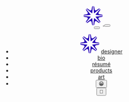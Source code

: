 <header class="navigation" role="banner">
  <a class="site-title" href="/" aria-label="Home">
    <svg class="logo" width="52" height="52" viewBox="0 0 52 52" fill="none" xmlns="http://www.w3.org/2000/svg">
      <path fill-rule="evenodd" clip-rule="evenodd" d="M25.1519 0C24.0872 0.238511 23.1452 1.03266 22.8978 2.38244L21.6579 9.14811C21.2655 11.2895 18.7946 12.313 17.0029 11.0763L11.3421 7.16898C10.2129 6.38952 8.9854 6.49395 8.06392 7.078L22.5825 19.1184C22.8919 19.375 23.3622 19.1801 23.3995 18.78L25.1519 0ZM7.07801 8.06392C6.49395 8.9854 6.38953 10.2129 7.16898 11.3421L11.0763 17.0029C12.313 18.7946 11.2895 21.2655 9.14811 21.6579L2.38243 22.8978C1.03265 23.1452 0.238508 24.0872 0 25.1519L18.78 23.3995C19.1801 23.3622 19.375 22.8919 19.1184 22.5825L7.07801 8.06392ZM0.000143677 26.5462C0.238827 27.6106 1.03293 28.5522 2.38244 28.7996L9.14811 30.0395C11.2895 30.4319 12.313 32.9028 11.0763 34.6945L7.16897 40.3553C6.38942 41.4847 6.49398 42.7123 7.07823 43.6338L19.1184 29.1155C19.375 28.8062 19.1801 28.3358 18.78 28.2985L0.000143677 26.5462ZM8.06435 44.6197C8.98577 45.2035 10.2131 45.3077 11.3421 44.5284L17.0029 40.6211C18.7946 39.3844 21.2655 40.4079 21.6579 42.5493L22.8978 49.315C23.1452 50.6647 24.0871 51.4589 25.1518 51.6974L23.3995 32.9181C23.3622 32.5179 22.8919 32.3231 22.5825 32.5796L8.06435 44.6197ZM26.5462 51.6972C27.6106 51.4585 28.5522 50.6644 28.7996 49.315L30.0395 42.5493C30.4319 40.4079 32.9028 39.3844 34.6945 40.6211L40.3553 44.5284C41.4845 45.3079 42.7119 45.2035 43.6334 44.6194L29.1155 32.5796C28.8062 32.3231 28.3358 32.5179 28.2985 32.9181L26.5462 51.6972ZM44.6194 43.6334C45.2035 42.7119 45.3078 41.4845 44.5284 40.3553L40.6211 34.6945C39.3844 32.9028 40.4079 30.4319 42.5493 30.0395L49.315 28.7996C50.6645 28.5522 51.4585 27.6106 51.6972 26.5462L32.9181 28.2985C32.5179 28.3358 32.3231 28.8062 32.5796 29.1155L44.6194 43.6334ZM51.6974 25.1518C51.4589 24.0871 50.6647 23.1452 49.315 22.8978L42.5493 21.6579C40.4079 21.2655 39.3844 18.7946 40.6211 17.0029L44.5284 11.3421C45.3078 10.213 45.2035 8.98577 44.6197 8.06434L32.5796 22.5825C32.3231 22.8919 32.5179 23.3622 32.9181 23.3995L51.6974 25.1518ZM43.6338 7.07823C42.7123 6.49398 41.4847 6.38943 40.3553 7.16898L34.6945 11.0763C32.9028 12.313 30.4319 11.2895 30.0395 9.14811L28.7996 2.38243C28.5522 1.03292 27.6106 0.238821 26.5462 0.000139982L28.2985 18.78C28.3358 19.1801 28.8062 19.375 29.1155 19.1184L43.6338 7.07823Z" fill="#2400B6"/>
    </svg>
  </a>
  <button id="menu-button" class="menu-button" aria-label="Open Navigation Menu" aria-expanded="false">
    <i></i>
  </button>
  <nav id="navigation-items" class="navigation-list invis md:flex" aria-label="Main Navigation">
    <button id="close-button" class="close-button" aria-label="Close Navigation Menu">
      <i class="close-button-icon">
        <svg class="close-button-svg" xmlns="http://www.w3.org/2000/svg" viewBox="0 0 24 24">
          <path d="M18.3 5.71a.996.996 0 0 0-1.41 0L12 10.59 7.11 5.7A.996.996 0 1 0 5.7 7.11L10.59 12 5.7 16.89a.996.996 0 1 0 1.41 1.41L12 13.41l4.89 4.89a.996.996 0 1 0 1.41-1.41L13.41 12l4.89-4.89c.38-.38.38-1.02 0-1.4z"></path>
        </svg>
      </i>
    </button>
    <ul>
      <li class="fade-in-element hidden md:inline home">
        <svg class="logo" width="52" height="52" viewBox="0 0 52 52" fill="none" xmlns="http://www.w3.org/2000/svg">
          <path fill-rule="evenodd" clip-rule="evenodd" d="M25.1519 0C24.0872 0.238511 23.1452 1.03266 22.8978 2.38244L21.6579 9.14811C21.2655 11.2895 18.7946 12.313 17.0029 11.0763L11.3421 7.16898C10.2129 6.38952 8.9854 6.49395 8.06392 7.078L22.5825 19.1184C22.8919 19.375 23.3622 19.1801 23.3995 18.78L25.1519 0ZM7.07801 8.06392C6.49395 8.9854 6.38953 10.2129 7.16898 11.3421L11.0763 17.0029C12.313 18.7946 11.2895 21.2655 9.14811 21.6579L2.38243 22.8978C1.03265 23.1452 0.238508 24.0872 0 25.1519L18.78 23.3995C19.1801 23.3622 19.375 22.8919 19.1184 22.5825L7.07801 8.06392ZM0.000143677 26.5462C0.238827 27.6106 1.03293 28.5522 2.38244 28.7996L9.14811 30.0395C11.2895 30.4319 12.313 32.9028 11.0763 34.6945L7.16897 40.3553C6.38942 41.4847 6.49398 42.7123 7.07823 43.6338L19.1184 29.1155C19.375 28.8062 19.1801 28.3358 18.78 28.2985L0.000143677 26.5462ZM8.06435 44.6197C8.98577 45.2035 10.2131 45.3077 11.3421 44.5284L17.0029 40.6211C18.7946 39.3844 21.2655 40.4079 21.6579 42.5493L22.8978 49.315C23.1452 50.6647 24.0871 51.4589 25.1518 51.6974L23.3995 32.9181C23.3622 32.5179 22.8919 32.3231 22.5825 32.5796L8.06435 44.6197ZM26.5462 51.6972C27.6106 51.4585 28.5522 50.6644 28.7996 49.315L30.0395 42.5493C30.4319 40.4079 32.9028 39.3844 34.6945 40.6211L40.3553 44.5284C41.4845 45.3079 42.7119 45.2035 43.6334 44.6194L29.1155 32.5796C28.8062 32.3231 28.3358 32.5179 28.2985 32.9181L26.5462 51.6972ZM44.6194 43.6334C45.2035 42.7119 45.3078 41.4845 44.5284 40.3553L40.6211 34.6945C39.3844 32.9028 40.4079 30.4319 42.5493 30.0395L49.315 28.7996C50.6645 28.5522 51.4585 27.6106 51.6972 26.5462L32.9181 28.2985C32.5179 28.3358 32.3231 28.8062 32.5796 29.1155L44.6194 43.6334ZM51.6974 25.1518C51.4589 24.0871 50.6647 23.1452 49.315 22.8978L42.5493 21.6579C40.4079 21.2655 39.3844 18.7946 40.6211 17.0029L44.5284 11.3421C45.3078 10.213 45.2035 8.98577 44.6197 8.06434L32.5796 22.5825C32.3231 22.8919 32.5179 23.3622 32.9181 23.3995L51.6974 25.1518ZM43.6338 7.07823C42.7123 6.49398 41.4847 6.38943 40.3553 7.16898L34.6945 11.0763C32.9028 12.313 30.4319 11.2895 30.0395 9.14811L28.7996 2.38243C28.5522 1.03292 27.6106 0.238821 26.5462 0.000139982L28.2985 18.78C28.3358 19.1801 28.8062 19.375 29.1155 19.1184L43.6338 7.07823Z" fill="#2400B6"/>
        </svg> 
        <a href="/" aria-label="Home">designer</a>
      </li>
      <li class="fade-in-element"><a href="/bio" aria-label="About">bio</a></li>
      <li class="fade-in-element"><a href="/resume" aria-label="Résumé">résumé</a></li>
      <li class="fade-in-element"><a href="/products" aria-label="Products">products</a></li>
      <li class="fade-in-element"><a href="/art" aria-label="Art">art</a></li>
      <li class="fade-in-element social-buttons">
        <div class="inline-block"> 
          <div class="flex gap-0">
            <div class="emojis" style="flex:1;">
              <button id="emojiPickerButton">😀</button>
              <div id="emojiPickerContainer" class="emojiPickerContainer hidden">
                <emoji-picker></emoji-picker>
              </div>
            </div>
            <div class="cursor-text" style="flex:1;">
              <button id="chat-icon">💬</button>
            </div>
          </div>
        </div>
      </li>
    </ul>
  </nav>
</header>